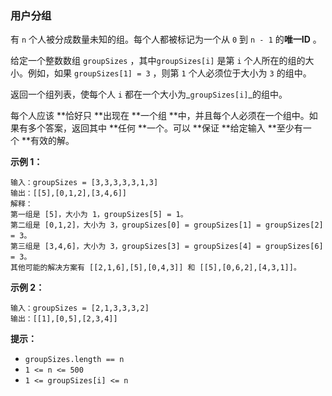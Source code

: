 ### 用户分组 ###
有 `n` 个人被分成数量未知的组。每个人都被标记为一个从 `0` 到 `n - 1` 的**唯一ID** 。

给定一个整数数组 `groupSizes` ，其中`groupSizes[i]` 是第 `i` 个人所在的组的大小。例如，如果 `groupSizes[1] = 3` ，则第 `1` 个人必须位于大小为 `3` 的组中。

返回一个组列表，使每个人 `i` 都在一个大小为_`groupSizes[i]`_的组中。

每个人应该 **恰好只 **出现在 **一个组 **中，并且每个人必须在一个组中。如果有多个答案，返回其中 **任何 **一个。可以 **保证 **给定输入 **至少有一个 **有效的解。



**示例 1：**

```
输入：groupSizes = [3,3,3,3,3,1,3]
输出：[[5],[0,1,2],[3,4,6]]
解释：
第一组是 [5]，大小为 1，groupSizes[5] = 1。
第二组是 [0,1,2]，大小为 3，groupSizes[0] = groupSizes[1] = groupSizes[2] = 3。
第三组是 [3,4,6]，大小为 3，groupSizes[3] = groupSizes[4] = groupSizes[6] = 3。 
其他可能的解决方案有 [[2,1,6],[5],[0,4,3]] 和 [[5],[0,6,2],[4,3,1]]。
```

**示例 2：**

```
输入：groupSizes = [2,1,3,3,3,2]
输出：[[1],[0,5],[2,3,4]]
```



**提示：**

* `groupSizes.length == n`
* `1 <= n <= 500`
* `1 <= groupSizes[i] <= n`

